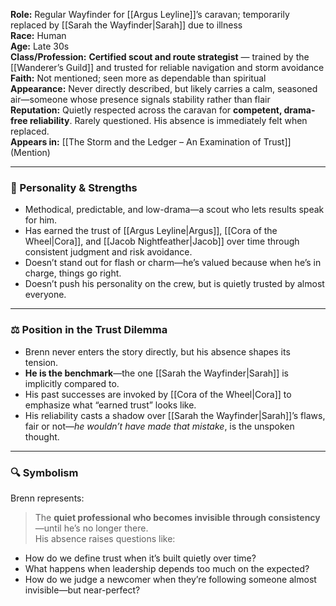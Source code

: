 
**Role:** Regular Wayfinder for [[Argus Leyline]]’s caravan; temporarily replaced by [[Sarah the Wayfinder|Sarah]] due to illness  
**Race:** Human  
**Age:** Late 30s  
**Class/Profession:** **Certified scout and route strategist** — trained by the [[Wanderer’s Guild]] and trusted for reliable navigation and storm avoidance  
**Faith:** Not mentioned; seen more as dependable than spiritual  
**Appearance:** Never directly described, but likely carries a calm, seasoned air—someone whose presence signals stability rather than flair  
**Reputation:** Quietly respected across the caravan for **competent, drama-free reliability**. Rarely questioned. His absence is immediately felt when replaced.  
**Appears in:** [[The Storm and the Ledger – An Examination of Trust]] (Mention)

---

### 🧠 Personality & Strengths

- Methodical, predictable, and low-drama—a scout who lets results speak for him.
- Has earned the trust of [[Argus Leyline|Argus]], [[Cora of the Wheel|Cora]], and [[Jacob Nightfeather|Jacob]] over time through consistent judgment and risk avoidance.
- Doesn’t stand out for flash or charm—he’s valued because when he’s in charge, things go right.
- Doesn’t push his personality on the crew, but is quietly trusted by almost everyone.

---

### ⚖️ Position in the Trust Dilemma

- Brenn never enters the story directly, but his absence shapes its tension.
- **He is the benchmark**—the one [[Sarah the Wayfinder|Sarah]] is implicitly compared to.
- His past successes are invoked by [[Cora of the Wheel|Cora]] to emphasize what “earned trust” looks like.
- His reliability casts a shadow over [[Sarah the Wayfinder|Sarah]]’s flaws, fair or not—_he wouldn’t have made that mistake_, is the unspoken thought.

---

### 🔍 Symbolism

Brenn represents:

> The **quiet professional who becomes invisible through consistency**—until he’s no longer there.  
> His absence raises questions like:

- How do we define trust when it’s built quietly over time?
- What happens when leadership depends too much on the expected?
- How do we judge a newcomer when they’re following someone almost invisible—but near-perfect?